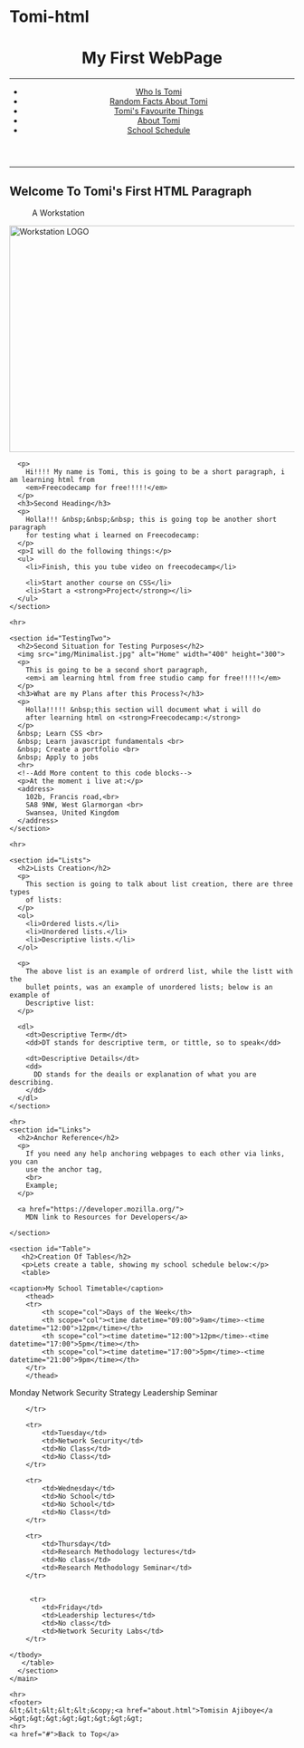 # Tomi-html
<!DOCTYPE html>
<html lang="en">
  <head>
    <meta charset="UTF-8">
    <meta name="author" content="Tomi Owolabi">
    <meta
      name="description"
      content="This is going to be a webpage detailing all my adventures in web programming">
    <link
      rel="icons"
      href="img/html5.png" type="image/x-icon">
    <title>My First Web Page</title>
    <link rel="stylesheet" href="main.css">
  </head>
  <body>
    <header>
    <h1>My First WebPage</h1>
    <hr>
    <nav>
      <ul>
        <li><a href="#TestingOne">Who Is Tomi</a></li>
        <li><a href="#TestingTwo">Random Facts About Tomi</a></li>
        <li><a href="#Lists">Tomi's Favourite Things</a></li>
        <li><a href="#Links">About Tomi</a></li>
        <li><a href="#Table">School Schedule</a></li>
      </ul>
    </nav>
  </header>
    <hr>
  <main>
    <section id="TestingOne">
      <h2>Welcome To Tomi's First HTML Paragraph</h2>
      <figure>
        <figcaption>A Workstation</figcaption>
      </figure>
      <img
        src="img/Workstation.jpg"
        alt="Workstation LOGO"
        width="580"
        height="400">
        
      <p>
        Hi!!!! My name is Tomi, this is going to be a short paragraph, i am learning html from
        <em>Freecodecamp for free!!!!!</em>
      </p>
      <h3>Second Heading</h3>
      <p>
        Holla!!! &nbsp;&nbsp;&nbsp; this is going top be another short paragraph
        for testing what i learned on Freecodecamp:
      </p>
      <p>I will do the following things:</p>
      <ul>
        <li>Finish, this you tube video on freecodecamp</li>

        <li>Start another course on CSS</li>
        <li>Start a <strong>Project</strong></li>
      </ul>
    </section>

    <hr>

    <section id="TestingTwo">
      <h2>Second Situation for Testing Purposes</h2>
      <img src="img/Minimalist.jpg" alt="Home" width="400" height="300">
      <p>
        This is going to be a second short paragraph,
        <em>i am learning html from free studio camp for free!!!!!</em>
      </p>
      <h3>What are my Plans after this Process?</h3>
      <p>
        Holla!!!!! &nbsp;this section will document what i will do
        after learning html on <strong>Freecodecamp:</strong>
      </p>
      &nbsp; Learn CSS <br>
      &nbsp; Learn javascript fundamentals <br>
      &nbsp; Create a portfolio <br>
      &nbsp; Apply to jobs
      <hr>
      <!--Add More content to this code blocks-->
      <p>At the moment i live at:</p>
      <address>
        102b, Francis road,<br>
        SA8 9NW, West Glarmorgan <br>
        Swansea, United Kingdom
      </address>
    </section>

    <hr>

    <section id="Lists">
      <h2>Lists Creation</h2>
      <p>
        This section is going to talk about list creation, there are three types
        of lists:
      </p>
      <ol>
        <li>Ordered lists.</li>
        <li>Unordered lists.</li>
        <li>Descriptive lists.</li>
      </ol>

      <p>
        The above list is an example of ordrerd list, while the listt with the
        bullet points, was an example of unordered lists; below is an example of
        Descriptive list:
      </p>

      <dl>
        <dt>Descriptive Term</dt>
        <dd>DT stands for descriptive term, or tittle, so to speak</dd>

        <dt>Descriptive Details</dt>
        <dd>
          DD stands for the deails or explanation of what you are describing.
        </dd>
      </dl>
    </section>

    <hr>
    <section id="Links">
      <h2>Anchor Reference</h2>
      <p>
        If you need any help anchoring webpages to each other via links, you can
        use the anchor tag,
        <br>
        Example;
      </p>

      <a href="https://developer.mozilla.org/">
        MDN link to Resources for Developers</a>
      
    </section>

    <section id="Table">
       <h2>Creation Of Tables</h2>
       <p>Lets create a table, showing my school schedule below:</p>
       <table>

    <caption>My School Timetable</caption>
        <thead>
        <tr>
            <th scope="col">Days of the Week</th>
            <th scope="col"><time datetime="09:00">9am</time>-<time datetime="12:00">12pm</time></th>
            <th scope="col"><time datetime="12:00">12pm</time>-<time datetime="17:00">5pm</time></th>
            <th scope="col"><time datetime="17:00">5pm</time>-<time datetime="21:00">9pm</time></th>
        </tr>
        </thead>

<tbody>
        <tr>
            <td>Monday</td>
            <td>Network Security</td>
            <td>Strategy</td> 
            <td>Leadership Seminar</td>
            
        </tr>

        <tr>
            <td>Tuesday</td>
            <td>Network Security</td>
            <td>No Class</td>
            <td>No Class</td>
        </tr>

        <tr>
            <td>Wednesday</td>
            <td>No School</td>
            <td>No School</td>
            <td>No Class</td>
        </tr>
    
        <tr>
            <td>Thursday</td>
            <td>Research Methodology lectures</td>
            <td>No class</td>
            <td>Research Methodology Seminar</td>
        </tr>
       

         <tr>
            <td>Friday</td>
            <td>Leadership lectures</td>
            <td>No class</td>
            <td>Network Security Labs</td>
        </tr>

    </tbody>
       </table>
      </section>
    </main>

    <hr>
    <footer>
    &lt;&lt;&lt;&lt;&lt;&copy;<a href="about.html">Tomisin Ajiboye</a
    >&gt;&gt;&gt;&gt;&gt;&gt;&gt;&gt;
    <hr>
    <a href="#">Back to Top</a>
  </footer>
  </body>
</html>
